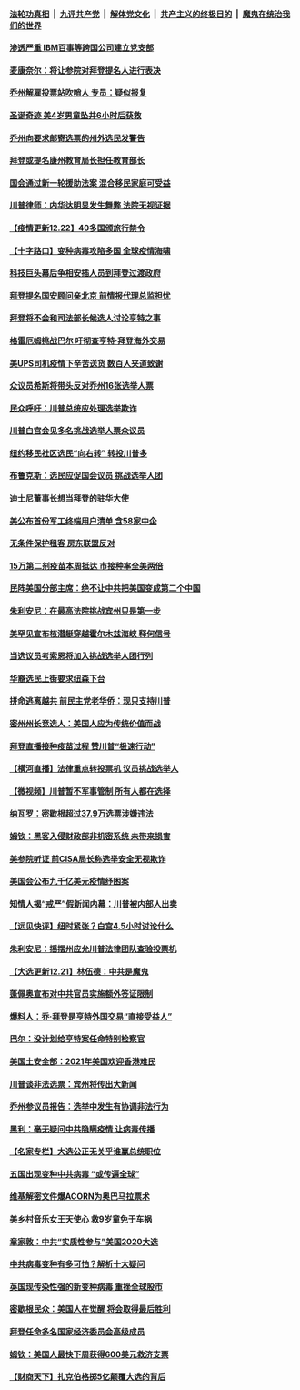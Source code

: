 ####  [法轮功真相](../../../../basic/blob/master/README.md?t=12230131) &nbsp;|&nbsp; [九评共产党](../../../../9ping.md/blob/master/README.md?t=12230131) &nbsp;|&nbsp; [解体党文化](../../../../jtdwh.md/blob/master/README.md?t=12230131)  &nbsp;|&nbsp; [共产主义的终极目的](../../../../gczydzjmd.md/blob/master/README.md?t=12230131) &nbsp;|&nbsp; [魔鬼在统治我们的世界](../../../../mgztzwmdsj.md/blob/master/README.md?t=12230131) 

#### [渗透严重 IBM百事等跨国公司建立党支部](../pages/nsc412/n12638490.md?t=12230131) 

#### [麦康奈尔：将让参院对拜登提名人进行表决](../pages/nsc412/n12638440.md?t=12230131) 

#### [乔州解雇投票站吹哨人 专员：疑似报复](../pages/nsc412/n12638470.md?t=12230131) 

#### [圣诞奇迹 美4岁男童坠井6小时后获救](../pages/nsc412/n12637712.md?t=12230131) 

#### [乔州向要求邮寄选票的州外选民发警告](../pages/nsc412/n12638336.md?t=12230131) 

#### [拜登或提名康州教育局长担任教育部长](../pages/nsc412/n12638389.md?t=12230131) 

#### [国会通过新一轮援助法案 混合移民家庭可受益](../pages/nsc412/n12638335.md?t=12230131) 

#### [川普律师：内华达明显发生舞弊 法院无视证据](../pages/nsc412/n12638332.md?t=12230131) 

#### [【疫情更新12.22】40多国颁旅行禁令](../pages/nsc412/n12637805.md?t=12230131) 

#### [【十字路口】变种病毒攻陷多国 全球疫情海啸](../pages/nsc412/n12637081.md?t=12230131) 

#### [科技巨头幕后争相安插人员到拜登过渡政府](../pages/nsc412/n12636203.md?t=12230131) 

#### [拜登提名国安顾问亲北京 前情报代理总监担忧](../pages/nsc412/n12637873.md?t=12230131) 

#### [拜登将不会和司法部长候选人讨论亨特之事](../pages/nsc412/n12634126.md?t=12230131) 

#### [格雷厄姆挑战巴尔 吁彻查亨特‧拜登海外交易](../pages/nsc412/n12637458.md?t=12230131) 

#### [美UPS司机疫情下辛苦送货 数百人夹道致谢](../pages/nsc412/n12637460.md?t=12230131) 

#### [众议员希斯将带头反对乔州16张选举人票](../pages/nsc412/n12637238.md?t=12230131) 

#### [民众呼吁：川普总统应处理选举欺诈](../pages/nsc412/n12637272.md?t=12230131) 

#### [川普白宫会见多名挑战选举人票众议员](../pages/nsc412/n12636978.md?t=12230131) 

#### [纽约移民社区选民“向右转”  转投川普多](../pages/nsc412/n12637150.md?t=12230131) 

#### [布鲁克斯：选民应促国会议员 挑战选举人团](../pages/nsc412/n12637111.md?t=12230131) 

#### [迪士尼董事长想当拜登的驻华大使](../pages/nsc412/n12637055.md?t=12230131) 

#### [美公布首份军工终端用户清单 含58家中企](../pages/nsc412/n12636525.md?t=12230131) 

#### [无条件保护租客 房东联盟反对](../pages/nsc412/n12637061.md?t=12230131) 

#### [15万第二剂疫苗本周抵达 市接种率全美两倍](../pages/nsc412/n12637153.md?t=12230131) 

#### [民阵美国分部主席：绝不让中共把美国变成第二个中国](../pages/nsc412/n12637136.md?t=12230131) 

#### [朱利安尼：在最高法院挑战宾州只是第一步](../pages/nsc412/n12637009.md?t=12230131) 

#### [美罕见宣布核潜艇穿越霍尔木兹海峡 释何信号](../pages/nsc412/n12636905.md?t=12230131) 

#### [当选议员考索恩将加入挑战选举人团行列](../pages/nsc412/n12636855.md?t=12230131) 

#### [华裔选民上街要求纽森下台](../pages/nsc412/n12637004.md?t=12230131) 

#### [拼命逃离越共 前民主党老华侨：现只支持川普](../pages/nsc412/n12636919.md?t=12230131) 

#### [密州州长竞选人：美国人应为传统价值而战](../pages/nsc412/n12636898.md?t=12230131) 

#### [拜登直播接种疫苗过程 赞川普“极速行动”](../pages/nsc412/n12636599.md?t=12230131) 

#### [【横河直播】法律重点转投票机 议员挑战选举人](../pages/nsc412/n12636787.md?t=12230131) 

#### [【微视频】川普暂不军事管制 所有人都在选择](../pages/nsc412/n12635924.md?t=12230131) 

#### [纳瓦罗：密歇根超过37.9万选票涉嫌违法](../pages/nsc412/n12636568.md?t=12230131) 

#### [姆钦：黑客入侵财政部非机密系统 未带来损害](../pages/nsc412/n12636587.md?t=12230131) 

#### [美参院听证 前CISA局长称选举安全无视欺诈](../pages/nsc412/n12636520.md?t=12230131) 

#### [美国会公布九千亿美元疫情纾困案](../pages/nsc412/n12636403.md?t=12230131) 

#### [知情人揭“戒严”假新闻内幕：川普被内部人出卖](../pages/nsc412/n12636498.md?t=12230131) 

#### [【远见快评】纽时紧张？白宫4.5小时讨论什么](../pages/nsc412/n12636624.md?t=12230131) 

#### [朱利安尼：摇摆州应允川普法律团队查验投票机](../pages/nsc412/n12636454.md?t=12230131) 

#### [【大选更新12.21】林伍德：中共是魔鬼](../pages/nsc412/n12635482.md?t=12230131) 

#### [蓬佩奥宣布对中共官员实施额外签证限制](../pages/nsc412/n12636363.md?t=12230131) 

#### [爆料人：乔·拜登是亨特外国交易“直接受益人”](../pages/nsc412/n12636318.md?t=12230131) 

#### [巴尔：没计划给亨特案任命特别检察官](../pages/nsc412/n12636175.md?t=12230131) 

#### [美国土安全部：2021年美国欢迎香港难民](../pages/nsc412/n12636368.md?t=12230131) 

#### [川普谈非法选票：宾州将传出大新闻](../pages/nsc412/n12636346.md?t=12230131) 

#### [乔州参议员报告：选举中发生有协调非法行为](../pages/nsc412/n12636289.md?t=12230131) 

#### [黑利：毫无疑问中共隐瞒疫情 让病毒传播](../pages/nsc412/n12636205.md?t=12230131) 

#### [【名家专栏】大选公正无关乎谁赢总统职位](../pages/nsc412/n12635579.md?t=12230131) 

#### [五国出现变种中共病毒 “或传遍全球”](../pages/nsc412/n12636256.md?t=12230131) 

#### [维基解密文件爆ACORN为奥巴马拉票术](../pages/nsc412/n12634840.md?t=12230131) 

#### [美乡村音乐女王天使心 救9岁童免于车祸](../pages/nsc412/n12635697.md?t=12230131) 

#### [章家敦：中共“实质性参与”美国2020大选](../pages/nsc412/n12636103.md?t=12230131) 

#### [中共病毒变种有多可怕？解析十大疑问](../pages/nsc412/n12636110.md?t=12230131) 

#### [英国现传染性强的新变种病毒 重挫全球股市](../pages/nsc412/n12636004.md?t=12230131) 

#### [密歇根民众：美国人在觉醒 将会取得最后胜利](../pages/nsc412/n12636060.md?t=12230131) 

#### [拜登任命多名国家经济委员会高级成员](../pages/nsc412/n12636096.md?t=12230131) 

#### [姆钦：美国人最快下周获得600美元救济支票](../pages/nsc412/n12636094.md?t=12230131) 

#### [【财商天下】扎克伯格掷5亿颠覆大选的背后](../pages/nsc412/n12636176.md?t=12230131) 

